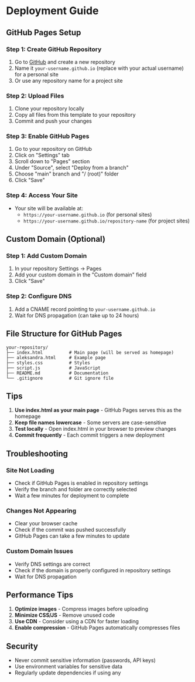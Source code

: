 # Deployment Guide

## GitHub Pages Setup

### Step 1: Create GitHub Repository
1. Go to [GitHub](https://github.com) and create a new repository
2. Name it `your-username.github.io` (replace with your actual username) for a personal site
3. Or use any repository name for a project site

### Step 2: Upload Files
1. Clone your repository locally
2. Copy all files from this template to your repository
3. Commit and push your changes

### Step 3: Enable GitHub Pages
1. Go to your repository on GitHub
2. Click on "Settings" tab
3. Scroll down to "Pages" section
4. Under "Source", select "Deploy from a branch"
5. Choose "main" branch and "/ (root)" folder
6. Click "Save"

### Step 4: Access Your Site
- Your site will be available at:
  - `https://your-username.github.io` (for personal sites)
  - `https://your-username.github.io/repository-name` (for project sites)

## Custom Domain (Optional)

### Step 1: Add Custom Domain
1. In your repository Settings → Pages
2. Add your custom domain in the "Custom domain" field
3. Click "Save"

### Step 2: Configure DNS
1. Add a CNAME record pointing to `your-username.github.io`
2. Wait for DNS propagation (can take up to 24 hours)

## File Structure for GitHub Pages

```
your-repository/
├── index.html          # Main page (will be served as homepage)
├── aleksandra.html     # Example page
├── styles.css          # Styles
├── script.js           # JavaScript
├── README.md           # Documentation
└── .gitignore          # Git ignore file
```

## Tips

1. **Use index.html as your main page** - GitHub Pages serves this as the homepage
2. **Keep file names lowercase** - Some servers are case-sensitive
3. **Test locally** - Open index.html in your browser to preview changes
4. **Commit frequently** - Each commit triggers a new deployment

## Troubleshooting

### Site Not Loading
- Check if GitHub Pages is enabled in repository settings
- Verify the branch and folder are correctly selected
- Wait a few minutes for deployment to complete

### Changes Not Appearing
- Clear your browser cache
- Check if the commit was pushed successfully
- GitHub Pages can take a few minutes to update

### Custom Domain Issues
- Verify DNS settings are correct
- Check if the domain is properly configured in repository settings
- Wait for DNS propagation

## Performance Tips

1. **Optimize images** - Compress images before uploading
2. **Minimize CSS/JS** - Remove unused code
3. **Use CDN** - Consider using a CDN for faster loading
4. **Enable compression** - GitHub Pages automatically compresses files

## Security

- Never commit sensitive information (passwords, API keys)
- Use environment variables for sensitive data
- Regularly update dependencies if using any
